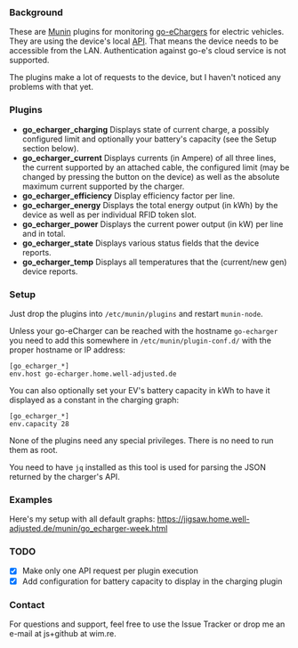 ### Background

These are [Munin](http://munin-monitoring.org/) plugins for monitoring
[go-eChargers](https://go-e.co/) for electric vehicles. They are using the
device's local [API](https://github.com/goecharger/go-eCharger-API-v1). That
means the device needs to be accessible from the LAN.  Authentication against
go-e's cloud service is not supported.

The plugins make a lot of requests to the device, but I haven't noticed
any problems with that yet.

### Plugins

- **go_echarger_charging** Displays state of current charge, a possibly
  configured limit and optionally your battery's capacity (see the Setup
  section below).
- **go_echarger_current** Displays currents (in Ampere) of all three lines, the
  current supported by an attached cable, the configured limit (may be changed
  by pressing the button on the device)  as well as the absolute maximum
  current supported by the charger.
- **go_echarger_efficiency** Display efficiency factor per line.
- **go_echarger_energy** Displays the total energy output (in kWh) by the
  device as well as per individual RFID token slot.
- **go_echarger_power** Displays the current power output (in kW) per line and
  in total.
- **go_echarger_state** Displays various status fields that the device reports.
- **go_echarger_temp** Displays all temperatures that the (current/new gen)
  device reports.

### Setup

Just drop the plugins into `/etc/munin/plugins` and restart `munin-node`. 

Unless your go-eCharger can be reached with the hostname
`go-echarger` you need to add this somewhere in
`/etc/munin/plugin-conf.d/` with the proper hostname or IP address:

```
[go_echarger_*]
env.host go-echarger.home.well-adjusted.de
```

You can also optionally set your EV's battery capacity in kWh to have it
displayed as a constant in the charging graph:

```
[go_echarger_*]
env.capacity 28
```


None of the plugins need any special privileges. There is no need to run
them as root.

You need to have `jq` installed as this tool is used for parsing the
JSON returned by the charger's API.

### Examples

Here's my setup with all default graphs:
https://jigsaw.home.well-adjusted.de/munin/go_echarger-week.html

### TODO

- [X] Make only one API request per plugin execution
- [X] Add configuration for battery capacity to display in the charging
  plugin

### Contact

For questions and support, feel free to use the Issue Tracker or drop me an
e-mail at js+github at wim.re.
